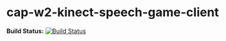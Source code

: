 # cap-w2-kinect-speech-game-client

**Build Status:** [![Build Status](https://travis-ci.com/SteveXCIV/cap-w2-kinect-speech-game-client.svg?token=mNXcSSLvdYEyeQMicDAc&branch=master)](https://travis-ci.com/SteveXCIV/cap-w2-kinect-speech-game-client)
